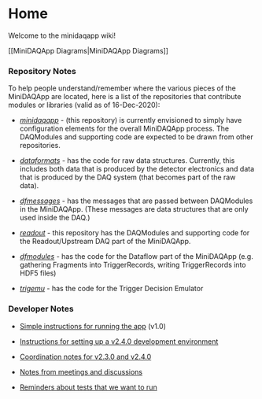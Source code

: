 # Home
Welcome to the minidaqapp wiki!

[[MiniDAQApp Diagrams|MiniDAQApp Diagrams]]

### Repository Notes

To help people understand/remember where the various pieces of the MiniDAQApp are located, here is a list of the repositories that contribute modules or libraries (valid as of 16-Dec-2020):

* [_minidaqapp_](https://github.com/DUNE-DAQ/dataformats) - (this repository) is currently envisioned to simply have configuration elements for the overall MiniDAQApp process. The DAQModules and supporting code are expected to be drawn from other repositories.

* [_dataformats_](https://github.com/DUNE-DAQ/dataformats) - has the code for raw data structures.  Currently, this includes both data that is produced by the detector electronics and data that is produced by the DAQ system (that becomes part of the raw data). 

* [_dfmessages_](https://github.com/DUNE-DAQ/dfmessages) - has the messages that are passed between DAQModules in the MiniDAQApp.  (These messages are data structures that are only used inside the DAQ.)

* [_readout_](https://github.com/DUNE-DAQ/readout) - this repository has the DAQModules and supporting code for the Readout/Upstream DAQ part of the MiniDAQApp.

* [_dfmodules_](https://github.com/DUNE-DAQ/dfmodules) - has the code for the Dataflow part of the MiniDAQApp (e.g. gathering Fragments into TriggerRecords, writing TriggerRecords into HDF5 files)

* [_trigemu_](https://github.com/DUNE-DAQ/trigemu) - has the code for the Trigger Decision Emulator

### Developer Notes

* [Simple instructions for running the app](Simple-instructions-for-running-the-app.md) (v1.0)

* [Instructions for setting up a v2.4.0 development environment](Instructions-for-setting-up-a-v2.4.0-development-environment.md)

* [Coordination notes for v2.3.0 and v2.4.0](Coordination-notes-for-v2.3.0-and-v2.4.0.md)

* [Notes from meetings and discussions](Notes-from-meetings-and-discussions.md)

* [Reminders about tests that we want to run](Reminders-about-tests-that-we-want-to-run.md)
